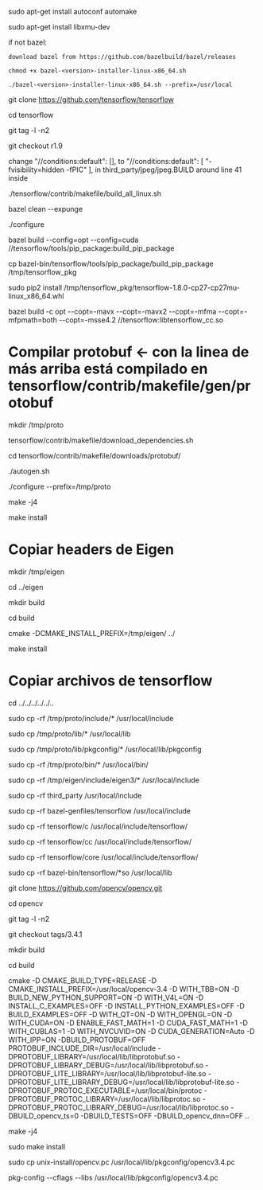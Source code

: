 sudo apt-get install autoconf automake

sudo apt-get install libxmu-dev

if not bazel:

    download bazel from https://github.com/bazelbuild/bazel/releases

    chmod +x bazel-<version>-installer-linux-x86_64.sh

    ./bazel-<version>-installer-linux-x86_64.sh --prefix=/usr/local

git clone https://github.com/tensorflow/tensorflow

cd tensorflow

git tag -l -n2

git checkout r1.9

change
    "//conditions:default": [],
to
    "//conditions:default": [
    "-fvisibility=hidden -fPIC"
    ],
in third_party/jpeg/jpeg.BUILD around line 41 inside 


./tensorflow/contrib/makefile/build_all_linux.sh

bazel clean --expunge

./configure

bazel build --config=opt --config=cuda //tensorflow/tools/pip_package:build_pip_package

cp bazel-bin/tensorflow/tools/pip_package/build_pip_package /tmp/tensorflow_pkg

sudo pip2 install /tmp/tensorflow_pkg/tensorflow-1.8.0-cp27-cp27mu-linux_x86_64.whl


bazel build -c opt --copt=-mavx --copt=-mavx2 --copt=-mfma --copt=-mfpmath=both --copt=-msse4.2 //tensorflow:libtensorflow_cc.so


# Compilar protobuf <- con la linea de más arriba está compilado en tensorflow/contrib/makefile/gen/protobuf
mkdir /tmp/proto

tensorflow/contrib/makefile/download_dependencies.sh

cd tensorflow/contrib/makefile/downloads/protobuf/

./autogen.sh

./configure --prefix=/tmp/proto

make -j4

make install


# Copiar headers de Eigen

mkdir /tmp/eigen

cd ../eigen

mkdir build

cd build

cmake -DCMAKE_INSTALL_PREFIX=/tmp/eigen/ ../

make install


# Copiar archivos de tensorflow

cd ../../../../../..


sudo cp -rf /tmp/proto/include/* /usr/local/include

sudo cp /tmp/proto/lib/* /usr/local/lib

sudo cp /tmp/proto/lib/pkgconfig/* /usr/local/lib/pkgconfig

sudo cp -rf /tmp/proto/bin/* /usr/local/bin/

sudo cp -rf /tmp/eigen/include/eigen3/* /usr/local/include

sudo cp -rf third_party /usr/local/include

sudo cp -rf bazel-genfiles/tensorflow /usr/local/include

sudo cp -rf tensorflow/c /usr/local/include/tensorflow/

sudo cp -rf tensorflow/cc /usr/local/include/tensorflow/

sudo cp -rf tensorflow/core /usr/local/include/tensorflow/

sudo cp -rf bazel-bin/tensorflow/*so /usr/local/lib


git clone https://github.com/opencv/opencv.git

cd opencv

git tag -l -n2

git checkout tags/3.4.1

mkdir build

cd build

cmake -D CMAKE_BUILD_TYPE=RELEASE -D CMAKE_INSTALL_PREFIX=/usr/local/opencv-3.4 -D WITH_TBB=ON -D BUILD_NEW_PYTHON_SUPPORT=ON -D WITH_V4L=ON -D INSTALL_C_EXAMPLES=OFF -D INSTALL_PYTHON_EXAMPLES=OFF -D BUILD_EXAMPLES=OFF -D WITH_QT=ON -D WITH_OPENGL=ON -D WITH_CUDA=ON -D ENABLE_FAST_MATH=1 -D CUDA_FAST_MATH=1 -D WITH_CUBLAS=1 -D WITH_NVCUVID=ON -D CUDA_GENERATION=Auto -D WITH_IPP=ON -DBUILD_PROTOBUF=OFF PROTOBUF_INCLUDE_DIR=/usr/local/include -DPROTOBUF_LIBRARY=/usr/local/lib/libprotobuf.so -DPROTOBUF_LIBRARY_DEBUG=/usr/local/lib/libprotobuf.so -DPROTOBUF_LITE_LIBRARY=/usr/local/lib/libprotobuf-lite.so -DPROTOBUF_LITE_LIBRARY_DEBUG=/usr/local/lib/libprotobuf-lite.so -DPROTOBUF_PROTOC_EXECUTABLE=/usr/local/bin/protoc -DPROTOBUF_PROTOC_LIBRARY=/usr/local/lib/libprotoc.so -DPROTOBUF_PROTOC_LIBRARY_DEBUG=/usr/local/lib/libprotoc.so -DBUILD_opencv_ts=0 -DBUILD_TESTS=OFF -DBUILD_opencv_dnn=OFF ..

make -j4

sudo make install

sudo cp unix-install/opencv.pc /usr/local/lib/pkgconfig/opencv3.4.pc

pkg-config --cflags --libs /usr/local/lib/pkgconfig/opencv3.4.pc